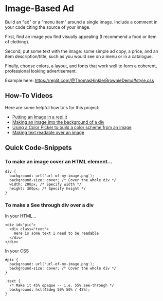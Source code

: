 # Image-Based Ad
Build an "ad" or a "menu item" around a single image. Include a comment in your code citing the source of your image.

First, find an image you find visually appealing (I recommend a food or item of clothing).

Second, put some text with the image: some simple ad copy, a price, and an item description/title, such as you would see on a menu or in a catalogue.

Finally, choose colors, a layout, and fonts that work well to form a coherent, professional looking advertisement.

Example here: https://replit.com/@ThomasHinkle/BrownieDemo#style.css

## How-To Videos

Here are some helpful how to's for this project:

- [Putting an Image in a repl.it](https://youtu.be/rnsf-TNecR8)
- [Making an image into the background of a div](https://youtu.be/8Xljn20vGdQ)
- [Using a Color Picker to build a color scheme from an image](https://youtu.be/DbEYZPOBwX0)
- [Making text readable over an image](https://youtu.be/nvsOGRNERkc)

## Quick Code-Snippets

### To make an image cover an HTML element...

    div {
      background: url('url-of-my-image.png');
      background-size: cover; /* Cover the whole div */
      width: 200px; /* Specify width */
      height: 300px; /* Specify height */
    }

### To make a See through div over a div

In your HTML...

    <div id="pic">
      <div class="text">
        Here is some text I need to be readable
      </div>
    </div>

In your CSS

    #pic {
      background: url('url-of-my-image.png');
      background-size: cover; /* Cover the whole div */
    }

    .text {
      /* Make it 45% opaque -- i.e. 55% see-through */
      background: hsl(45deg 50% 50% / 45%);
    }
